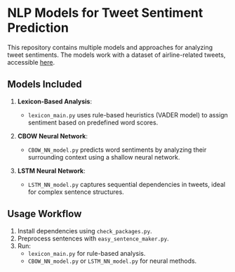 # NLP Models for Tweet Sentiment Prediction

This repository contains multiple models and approaches for analyzing tweet sentiments. The models work with a dataset of airline-related tweets, accessible [here](https://www.kaggle.com/datasets/crowdflower/twitter-airline-sentiment).

## Models Included
1. **Lexicon-Based Analysis**:
   - `lexicon_main.py` uses rule-based heuristics (VADER model) to assign sentiment based on predefined word scores.

2. **CBOW Neural Network**:
   - `CBOW_NN_model.py` predicts word sentiments by analyzing their surrounding context using a shallow neural network.

3. **LSTM Neural Network**:
   - `LSTM_NN_model.py` captures sequential dependencies in tweets, ideal for complex sentence structures.

## Usage Workflow
1. Install dependencies using `check_packages.py`.
2. Preprocess sentences with `easy_sentence_maker.py`.
3. Run:
   - `lexicon_main.py` for rule-based analysis.
   - `CBOW_NN_model.py` or `LSTM_NN_model.py` for neural methods.




